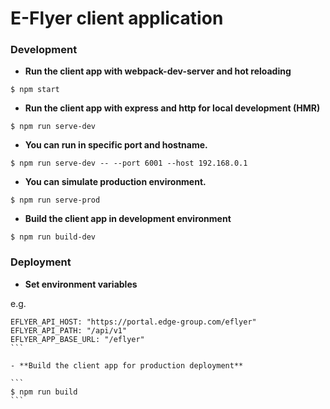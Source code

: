 # E-Flyer client application


### Development

- **Run the client app with webpack-dev-server and hot reloading**

```
$ npm start
```

- **Run the client app with express and http for local development (HMR)**

```
$ npm run serve-dev
```

- **You can run in specific port and hostname.**

```
$ npm run serve-dev -- --port 6001 --host 192.168.0.1
```

- **You can simulate production environment.**

```
$ npm run serve-prod
```

- **Build the client app in development environment**

```
$ npm run build-dev
```


### Deployment

- **Set environment variables**

e.g.

````
EFLYER_API_HOST: "https://portal.edge-group.com/eflyer"
EFLYER_API_PATH: "/api/v1"
EFLYER_APP_BASE_URL: "/eflyer"
```

- **Build the client app for production deployment**

```
$ npm run build
```
